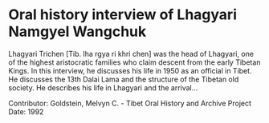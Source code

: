 # Oral history interview of Lhagyari Namgyel Wangchuk


Lhagyari Trichen [Tib. lha rgya ri khri chen] was the head of Lhagyari, one of the highest aristocratic families who claim descent from the early Tibetan Kings. In this interview, he discusses his life in 1950 as an official in Tibet. He discusses the 13th Dalai Lama and the structure of the Tibetan old society. He describes his life in Lhagyari and the arrival...


Contributor:
                        Goldstein, Melvyn C. - Tibet Oral History and Archive Project  
Date:
1992  
